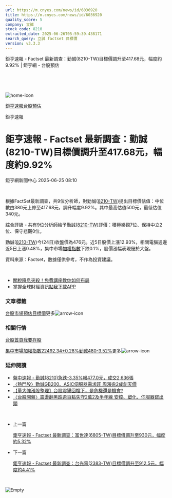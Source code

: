 ```yaml
---
url: https://m.cnyes.com/news/id/6036920
title: https://m.cnyes.com/news/id/6036920
quality_score: 5
company: 立誠
stock_code: 8210
extracted_date: 2025-06-26T05:59:39.438171
search_query: 立誠 factset 目標價
version: v3.3.3
---
```


鉅亨速報 - Factset 最新調查：勤誠(8210-TW)目標價調升至417.68元，幅度約9.92% | 鉅亨網 - 台股預估

‌

‌

![home-icon](/assets/icons/breadCrumb/symbol-icon-home.svg)

[鉅亨速報](/news/cat/anue_live)[台股預估](/news/cat/tw_forecast)

鉅亨速報

# 鉅亨速報 - Factset 最新調查：勤誠(8210-TW)目標價調升至417.68元，幅度約9.92%

鉅亨網新聞中心 2025-06-25 08:10

‌

根據FactSet最新調查，共9位分析師，對勤誠([8210-TW](https://www.cnyes.com/twstock/8210))提出目標價估值：中位數由380元上修至417.68元，調升幅度9.92%。其中最高估值500元，最低估值340元。

綜合評級 - 共有9位分析師給予勤誠([8210-TW](https://www.cnyes.com/twstock/8210))評價：積極樂觀7位、保持中立2位、保守悲觀0位。

勤誠([8210-TW](https://www.cnyes.com/twstock/8210))今(24日)收盤價為476元。近5日股價上漲12.93%，相關電腦週邊近5日上漲0.48%，集中市場[加權指數](https://invest.cnyes.com/index/TWS/TSE01)下跌0.1%，股價漲幅表現優於大盤。

資料來源：Factset，數據僅供參考，不作為投資建議。

‌

* [關稅降息夾殺！免費講座教你如何布局](https://www.rsc.com.tw/Cnyes_RSC/SeminarBooking2025InvestmentOutlook.aspx?utm_source=anue&utm_medium=usstocks_end)
* 掌握全球財經資訊[點我下載APP](http://www.cnyes.com/app/?utm_source=mweb&utm_medium=HamMenuBanner&utm_campaign=fixed&utm_content=entr)

### 文章標籤

[台股](https://news.cnyes.com/tag/台股 "台股")[市場預估](https://news.cnyes.com/tag/市場預估 "市場預估")[目標價](https://news.cnyes.com/tag/目標價 "目標價")更多![arrow-icon](/assets/icons/arrows/arrow-down.svg)

### 相關行情

[台股首頁](https://www.cnyes.com/twstock)[我要存股](https://supr.link/8OHaU)

[集中市場加權指數22492.34+0.28%](https://invest.cnyes.com/index/TWS/TSE01)[勤誠480-3.52%](https://www.cnyes.com/twstock/8210)更多![arrow-icon](/assets/icons/arrows/arrow-down.svg)

### 延伸閱讀

* [盤中速報 - 勤誠(8210)急跌-3.35%報477.0元，成交2,636張](/news/id/6033620)
* [〈熱門股〉勤誠GB200、ASIC伺服器需求旺 周漲逾2成創天價](/news/id/6031968)
* [【量大強漲股整理】台股震盪回檔下，是危機還是機會?](/news/id/6032189)
* [〈台股開盤〉震盪翻黑跌逾百點失守2萬2及半年線 安控、塑化、伺服器竄出頭](/news/id/6030962)

‌

* 上一篇

  [鉅亨速報 - Factset 最新調查：富世達(6805-TW)目標價調升至930元，幅度約5.32%](/news/id/6037441)
* 下一篇

  [鉅亨速報 - Factset 最新調查：台光電(2383-TW)目標價調升至912.5元，幅度約4.41%](/news/id/6034035)

‌

![Empty](/assets/icons/skeleton/empty-image.svg)

‌